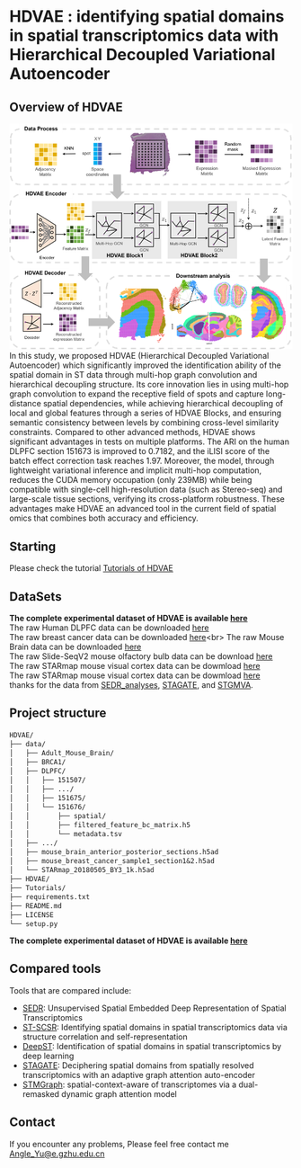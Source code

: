 # HDVAE : identifying spatial domains in spatial transcriptomics data with Hierarchical Decoupled Variational Autoencoder

## Overview of HDVAE
![img.png](img.png)
In this study, we proposed HDVAE (Hierarchical Decoupled Variational Autoencoder) which significantly improved the identification ability of the spatial domain in ST data through multi-hop graph convolution and hierarchical decoupling structure. Its core innovation lies in using multi-hop graph convolution to expand the receptive field of spots and capture long-distance spatial dependencies, while achieving hierarchical decoupling of local and global features through a series of HDVAE Blocks, and ensuring semantic consistency between levels by combining cross-level similarity constraints. Compared to other advanced methods, HDVAE shows significant advantages in tests on multiple platforms. The ARI on the human DLPFC section 151673 is improved to 0.7182, and the iLISI score of the batch effect correction task reaches 1.97. Moreover, the model, through lightweight variational inference and implicit multi-hop computation, reduces the CUDA memory occupation (only 239MB) while being compatible with single-cell high-resolution data (such as Stereo-seq) and large-scale tissue sections, verifying its cross-platform robustness. These advantages make HDVAE an advanced tool in the current field of spatial omics that combines both accuracy and efficiency.

## Starting
Please check the tutorial [Tutorials of HDVAE](https://hdvae-tutorials.readthedocs.io/en/latest/index.html)

## DataSets
**The complete experimental dataset of HDVAE is available [here](https://zenodo.org/records/15599070)**<br>
The raw Human DLPFC data can be downloaded [here](http://spatial.libd.org/spatialLIBD/)<br>
The raw breast cancer data can be downloaded [here](https://www.10xgenomics.com/datasets/human-breast-cancer-block-a-section-1-1-standard-1-1-0;)<br>
The raw Mouse Brain data can be downloaded [here](https://www.10xgenomics.com/datasets/mouse-kidney-section-coronal-1-standard-1-1-0) <br>
The raw Slide-SeqV2 mouse olfactory bulb data can be download [here](https://singlecell.broadinstitute.org/single_cell/study/SCP815/highly-sensitive-spatial-transcriptomics-at-near-cellular-resolution-with-slide-seqv2#study-summary)<br>
The raw STARmap mouse visual cortex data can be dowmload [here](https://www.dropbox.com/sh/f7ebheru1lbz91s/AADm6D54GSEFXB1feRy6OSASa/visual_1020/20180505_BY3_1kgenes?dl=0&subfolder_nav_tracking=1)<br>
The raw STARmap mouse visual cortex data can be dowmload [here](https://www.dropbox.com/sh/f7ebheru1lbz91s/AADm6D54GSEFXB1feRy6OSASa/visual_1020/20180505_BY3_1kgenes?dl=0&subfolder_nav_tracking=1)<br>
thanks for the data from [SEDR_analyses](https://github.com/JinmiaoChenLab/SEDR_analyses), [STAGATE](https://drive.google.com/drive/folders/10lhz5VY7YfvHrtV40MwaqLmWz56U9eBP?usp=sharing), and [STGMVA](https://zenodo.org/records/8141084).<br>

## Project structure
    HDVAE/
    ├── data/
    │   ├── Adult_Mouse_Brain/
    │   ├── BRCA1/
    │   ├── DLPFC/
    │   │   ├── 151507/
    │   │   ├── .../
    │   │   ├── 151675/
    │   │   └── 151676/
    │   │       ├── spatial/
    │   │       ├── filtered_feature_bc_matrix.h5
    │   │       └── metadata.tsv
    │   ├── .../
    │   ├── mouse_brain_anterior_posterior_sections.h5ad
    │   ├── mouse_breast_cancer_sample1_section1&2.h5ad
    │   └── STARmap_20180505_BY3_1k.h5ad
    ├── HDVAE/
    ├── Tutorials/
    ├── requirements.txt
    ├── README.md
    ├── LICENSE
    └── setup.py
**The complete experimental dataset of HDVAE is available [here](https://zenodo.org/records/15599070)**


## Compared tools
Tools that are compared include:
- [SEDR](https://github.com/JinmiaoChenLab/SEDR): Unsupervised Spatial Embedded Deep Representation of Spatial Transcriptomics
- [ST-SCSR](https://github.com/xkmaxidian/ST-SCSR): Identifying spatial domains in spatial transcriptomics data via structure correlation and self-representation
- [DeepST](https://github.com/JiangBioLab/DeepST): Identification of spatial domains in spatial transcriptomics by deep learning
- [STAGATE](https://github.com/QIFEIDKN/STAGATE): Deciphering spatial domains from spatially resolved transcriptomics with an adaptive graph attention auto-encoder
- [STMGraph](https://github.com/binbin-coder/STMGraph): spatial-context-aware of transcriptomes via a dual-remasked dynamic graph attention model

## Contact
If you encounter any problems, Please feel free contact me <a href="Angle_Yu@e.gzhu.edu.cn" title="Email">Angle_Yu@e.gzhu.edu.cn</a><br>
